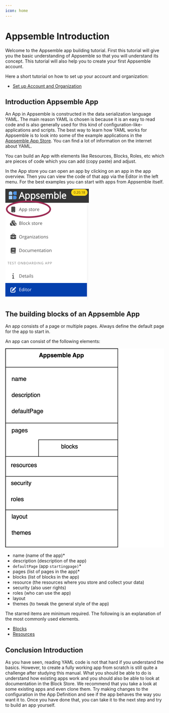 ```yaml
---
icon: home
---
```


# Appsemble Introduction

Welcome to the Appsemble app building tutorial. First this tutorial will give you the basic
understanding of Appsemble so that you will understand its concept. This tutorial will also help you
to create your first Appsemble account.

Here a short tutorial on how to set up your account and organization:

- [Set up Account and Organization](account_setup.md)

## Introduction Appsemble App

An App in Appsemble is constructed in the data serialization language YAML. The main reason YAML is
chosen is because it is an easy to read code and is also generally used for this kind of
configuration-like-applications and scripts. The best way to learn how YAML works for Appsemble is
to look into some of the example applications in the
[Appsemble App Store](https://appsemble.app/nl/apps). You can find a lot of information on the
internet about YAML.

You can build an App with elements like Resources, Blocks, Roles, etc which are pieces of code which
you can add (copy paste) and adjust.

In the App store you can open an app by clicking on an app in the app overview. Then you can view
the code of that app via the Editor in the left menu. For the best examples you can start with apps
from Appsemble itself.

![App Store Menu](../../config/assets/tutorial_assets/EN/Editor_menu.png 'App Store Menu')

## The building blocks of an Appsemble App

An app consists of a page or multiple pages. Always define the default page for the app to start in.

An app can consist of the following elements:

![app elements](../../config/assets/tutorial_assets/EN/Appsemble_app_elements_diagram.png 'app elements')

- name (name of the app)\*
- description (description of the app)
- `defaultPage` (app `startingpage)`\*
- pages (list of pages in the app)\*
- blocks (list of blocks in the app)
- resource (the resources where you store and collect your data)
- security (also user rights)
- roles (who can use the app)
- layout
- themes (to tweak the general style of the app)

The starred items are minimum required. The following is an explanation of the most commonly used
elements.

- [Blocks](blocks.md)
- [Resources](resources.md)

## Conclusion Introduction

As you have seen, reading YAML code is not that hard if you understand the basics. However, to
create a fully working app from scratch is still quite a challenge after studying this manual. What
you should be able to do is understand how existing apps work and you should also be able to look at
documentation in the Block Store. We recommend that you take a look at some existing apps and even
clone them. Try making changes to the configuration in the App Definition and see if the app behaves
the way you want it to. Once you have done that, you can take it to the next step and try to build
an app yourself.
